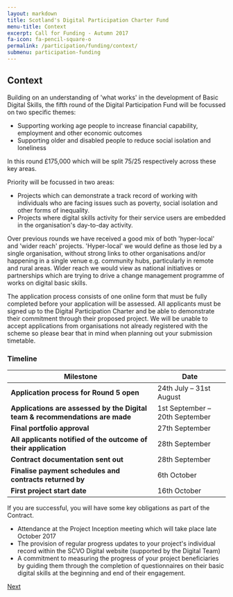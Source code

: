 ```yaml
---
layout: markdown
title: Scotland's Digital Participation Charter Fund
menu-title: Context
excerpt: Call for Funding - Autumn 2017
fa-icon: fa-pencil-square-o
permalink: /participation/funding/context/
submenu: participation-funding
---
```


## Context

Building on an understanding of 'what works' in the development of Basic Digital Skills, the fifth round of the Digital Participation Fund will be focussed on two specific themes:

* Supporting working age people to increase financial capability, employment and other economic outcomes
* Supporting older and disabled people to reduce social isolation and loneliness

In this round £175,000 which will be split 75/25 respectively across these key areas.

Priority will be focussed in two areas:

* Projects which can demonstrate a track record of working with individuals who are facing issues such as poverty, social isolation and other forms of inequality.
* Projects where digital skills activity for their service users are embedded in the organisation's day-to-day activity.

Over previous rounds we have received a good mix of both 'hyper-local' and 'wider reach' projects. 'Hyper-local' we would define as those led by a single organisation, without strong links to other organisations and/or happening in a single venue e.g. community hubs, particularly in remote and rural areas. Wider reach we would view as national initiatives or partnerships which are trying to drive a change management programme of works on digital basic skills.

The application process consists of one online form that must be fully completed before your application will be assessed. All applicants must be signed up to the Digital Participation Charter and be able to demonstrate their commitment through their proposed project. We will be unable to accept applications from organisations not already registered with the scheme so please bear that in mind when planning out your submission timetable.

### Timeline

| Milestone | Date |
|-----------|------|
| **Application process for Round 5 open** | 24th July – 31st August |
| **Applications are assessed by the Digital team & recommendations are made** | 1st September – 20th September |
| **Final portfolio approval** | 27th September |
| **All applicants notified of the outcome of their application** | 28th September |
| **Contract documentation sent out** | 28th September |
| **Finalise payment schedules and contracts returned by** | 6th October |
| **First project start date** | 16th October |

If you are successful, you will have some key obligations as part of the Contract.

* Attendance at the Project Inception meeting which will take place late October 2017
* The provision of regular progress updates to your project's individual record within the SCVO Digital website (supported by the Digital Team)
* A commitment to measuring the progress of your project beneficiaries by guiding them through the completion of questionnaires on their basic digital skills at the beginning and end of their engagement.

<div class="section headingless">
    <a href="/participation/funding/key-criteria/" class="btn btn-primary blue darken-4 white-text right">
        <i class="fa fa-pull-right fa-chevron-right"></i>
        Next
    </a>
</div>
